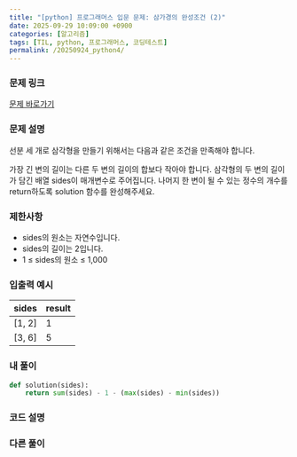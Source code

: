 ```yaml
---
title: "[python] 프로그래머스 입문 문제: 삼가경의 완성조건 (2)"
date: 2025-09-29 10:09:00 +0900   
categories: [알고리즘]                 
tags: [TIL, python, 프로그래머스, 코딩테스트]
permalink: /20250924_python4/      
---
```


### 문제 링크

[문제 바로가기](https://school.programmers.co.kr/learn/courses/30/lessons/120868)

### 문제 설명

선분 세 개로 삼각형을 만들기 위해서는 다음과 같은 조건을 만족해야 합니다.

가장 긴 변의 길이는 다른 두 변의 길이의 합보다 작아야 합니다.
삼각형의 두 변의 길이가 담긴 배열 sides이 매개변수로 주어집니다. 나머지 한 변이 될 수 있는 정수의 개수를 return하도록 solution 함수를 완성해주세요.


### 제한사항

- sides의 원소는 자연수입니다.
- sides의 길이는 2입니다.
- 1 ≤ sides의 원소 ≤ 1,000




### 입출력 예시

| sides | result |
| --- | --- | 
| [1, 2] | 1 |
| [3, 6] | 5 |


### 내 풀이

```python
def solution(sides):
    return sum(sides) - 1 - (max(sides) - min(sides))
```


### 코드 설명



### 다른 풀이



